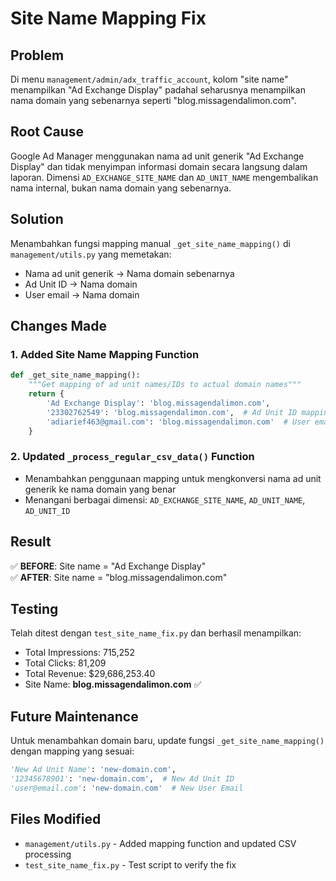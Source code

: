 # Site Name Mapping Fix

## Problem
Di menu `management/admin/adx_traffic_account`, kolom "site name" menampilkan "Ad Exchange Display" padahal seharusnya menampilkan nama domain yang sebenarnya seperti "blog.missagendalimon.com".

## Root Cause
Google Ad Manager menggunakan nama ad unit generik "Ad Exchange Display" dan tidak menyimpan informasi domain secara langsung dalam laporan. Dimensi `AD_EXCHANGE_SITE_NAME` dan `AD_UNIT_NAME` mengembalikan nama internal, bukan nama domain yang sebenarnya.

## Solution
Menambahkan fungsi mapping manual `_get_site_name_mapping()` di `management/utils.py` yang memetakan:
- Nama ad unit generik → Nama domain sebenarnya
- Ad Unit ID → Nama domain
- User email → Nama domain

## Changes Made

### 1. Added Site Name Mapping Function
```python
def _get_site_name_mapping():
    """Get mapping of ad unit names/IDs to actual domain names"""
    return {
        'Ad Exchange Display': 'blog.missagendalimon.com',
        '23302762549': 'blog.missagendalimon.com',  # Ad Unit ID mapping
        'adiarief463@gmail.com': 'blog.missagendalimon.com'  # User email mapping
    }
```

### 2. Updated `_process_regular_csv_data()` Function
- Menambahkan penggunaan mapping untuk mengkonversi nama ad unit generik ke nama domain yang benar
- Menangani berbagai dimensi: `AD_EXCHANGE_SITE_NAME`, `AD_UNIT_NAME`, `AD_UNIT_ID`

## Result
✅ **BEFORE**: Site name = "Ad Exchange Display"  
✅ **AFTER**: Site name = "blog.missagendalimon.com"

## Testing
Telah ditest dengan `test_site_name_fix.py` dan berhasil menampilkan:
- Total Impressions: 715,252
- Total Clicks: 81,209  
- Total Revenue: $29,686,253.40
- Site Name: **blog.missagendalimon.com** ✅

## Future Maintenance
Untuk menambahkan domain baru, update fungsi `_get_site_name_mapping()` dengan mapping yang sesuai:
```python
'New Ad Unit Name': 'new-domain.com',
'12345678901': 'new-domain.com',  # New Ad Unit ID
'user@email.com': 'new-domain.com'  # New User Email
```

## Files Modified
- `management/utils.py` - Added mapping function and updated CSV processing
- `test_site_name_fix.py` - Test script to verify the fix